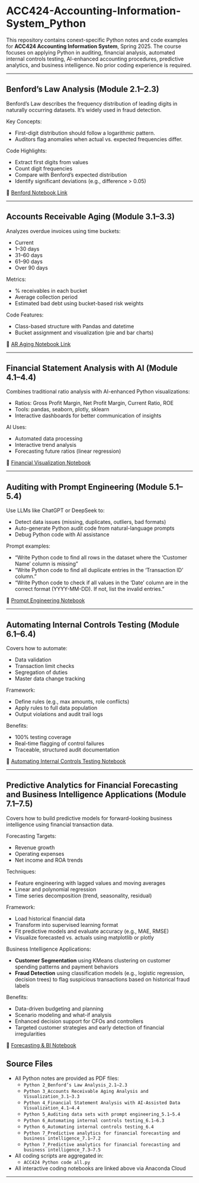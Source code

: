 # ACC424-Accounting-Information-System_Python

This repository contains conext-specific Python notes and code examples for **ACC424 Accounting Information System**, Spring 2025. The course focuses on applying Python in auditing, financial analysis, automated internal controls testing, AI-enhanced accounting procedures, predictive analytics, and business intelligence. No prior coding experience is required.


---
## Benford’s Law Analysis (Module 2.1–2.3)
Benford’s Law describes the frequency distribution of leading digits in naturally occurring datasets. It’s widely used in fraud detection.

Key Concepts:
- First-digit distribution should follow a logarithmic pattern.
- Auditors flag anomalies when actual vs. expected frequencies differ.

Code Highlights:
- Extract first digits from values
- Count digit frequencies
- Compare with Benford’s expected distribution
- Identify significant deviations (e.g., difference > 0.05)

🔗 [Benford Notebook Link](https://anaconda.cloud/share/notebooks/ed1b63e8-c936-4fa7-b83a-a08400b2f986/overview)

---

## Accounts Receivable Aging (Module 3.1–3.3)
Analyzes overdue invoices using time buckets:
- Current
- 1–30 days
- 31–60 days
- 61–90 days
- Over 90 days

Metrics:
- % receivables in each bucket
- Average collection period
- Estimated bad debt using bucket-based risk weights

Code Features:
- Class-based structure with Pandas and datetime
- Bucket assignment and visualization (pie and bar charts)

🔗 [AR Aging Notebook Link](https://anaconda.cloud/share/notebooks/e73bd848-9f05-4f59-98f1-eee23297ea5f/overview)

---

## Financial Statement Analysis with AI (Module 4.1–4.4)
Combines traditional ratio analysis with AI-enhanced Python visualizations:
- Ratios: Gross Profit Margin, Net Profit Margin, Current Ratio, ROE
- Tools: pandas, seaborn, plotly, sklearn
- Interactive dashboards for better communication of insights

AI Uses:
- Automated data processing
- Interactive trend analysis
- Forecasting future ratios (linear regression)

🔗 [Financial Visualization Notebook](https://anaconda.cloud/share/notebooks/05f70fbd-ef5c-4aee-80bb-fde64484c485/overview)

---

## Auditing with Prompt Engineering (Module 5.1–5.4)
Use LLMs like ChatGPT or DeepSeek to:
- Detect data issues (missing, duplicates, outliers, bad formats)
- Auto-generate Python audit code from natural-language prompts
- Debug Python code with AI assistance

Prompt examples:
- “Write Python code to find all rows in the dataset where the ‘Customer Name’ column is missing”
- “Write Python code to find all duplicate entries in the ‘Transaction ID’ column.”
- “Write Python code to check if all values in the ‘Date’ column are in the correct format (YYYY-MM-DD). If not, list the invalid entries.”

🔗 [Prompt Engineering Notebook](https://anaconda.cloud/share/notebooks/bfbbbb2d-00f9-45c7-825c-fcaf1357f0ad/overview)

---

## Automating Internal Controls Testing (Module 6.1–6.4)
Covers how to automate:
- Data validation
- Transaction limit checks
- Segregation of duties
- Master data change tracking

Framework:
- Define rules (e.g., max amounts, role conflicts)
- Apply rules to full data population
- Output violations and audit trail logs

Benefits:
- 100% testing coverage
- Real-time flagging of control failures
- Traceable, structured audit documentation

🔗 [Automating Internal Controls Testing Notebook](https://nb.anaconda.cloud/jupyterhub/user/976e55b1-05fb-4288-8798-8a416ead9118/lab/workspaces/auto-d/tree/anaconda_projects/Automating%20Internal%20Controls%20Testing.ipynb?)
  
---

## Predictive Analytics for Financial Forecasting and Business Intelligence Applications (Module 7.1–7.5)
Covers how to build predictive models for forward-looking business intelligence using financial transaction data.

Forecasting Targets:
- Revenue growth
- Operating expenses
- Net income and ROA trends

Techniques:
- Feature engineering with lagged values and moving averages
- Linear and polynomial regression
- Time series decomposition (trend, seasonality, residual)

Framework:
- Load historical financial data
- Transform into supervised learning format
- Fit predictive models and evaluate accuracy (e.g., MAE, RMSE)
- Visualize forecasted vs. actuals using matplotlib or plotly

Business Intelligence Applications:
- **Customer Segmentation** using KMeans clustering on customer spending patterns and payment behaviors
- **Fraud Detection** using classification models (e.g., logistic regression, decision trees) to flag suspicious transactions based on historical fraud labels

Benefits:
- Data-driven budgeting and planning
- Scenario modeling and what-if analysis
- Enhanced decision support for CFOs and controllers
- Targeted customer strategies and early detection of financial irregularities


🔗 [Forecasting & BI Notebook](https://nb.anaconda.cloud/jupyterhub/user/976e55b1-05fb-4288-8798-8a416ead9118/lab/workspaces/auto-d/tree/anaconda_projects/Predictive%20analytics%20and%20business%20intelligence%20applications.ipynb?)

## Source Files
- All Python notes are provided as PDF files:
  - `Python 2_Benford’s Law Analysis_2.1–2.3`
  - `Python 3_Accounts Receivable Aging Analysis and Visualization_3.1–3.3`
  - `Python 4_Financial Statement Analysis with AI-Assisted Data Visualization_4.1–4.4`
  - `Python 5_Auditing data sets with prompt engineering_5.1–5.4`
  - `Python 6_Automating internal controls testing_6.1–6.3`
  - `Python 6_Automating internal controls testing_6.4`
  - `Python 7_Predictive analytics for financial forecasting and business intelligence_7.1–7.2`
  - `Python 7_Predictive analytics for financial forecasting and business intelligence_7.3–7.5`
- All coding scripts are aggregated in:
  - `ACC424 Python code all.py`
- All interactive coding notebooks are linked above via Anaconda Cloud




---


